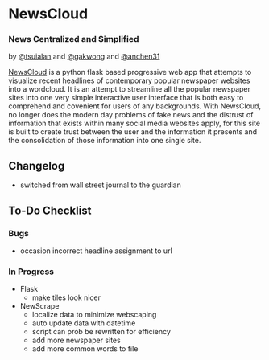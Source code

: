 # NewsCloud
### News Centralized and Simplified 
by [@tsuialan](https://github.com/tsuialan) and [@gakwong](https://github.com/gakwong) and [@anchen31](https://github.com/anchen31)

[NewsCloud](https://newswordcloud.wl.r.appspot.com/) is a python flask based progressive web app that attempts to visualize recent headlines of contemporary popular newspaper websites into a wordcloud. It is an attempt to streamline all the popular newspaper sites into one very simple interactive user interface that is both easy to comprehend and covenient for users of any backgrounds. With NewsCloud, no longer does the modern day problems of fake news and the distrust of information that exists within many social media websites apply, for this site is built to create trust between the user and the information it presents and the consolidation of those information into one single site. 

## Changelog
- switched from wall street journal to the guardian

## To-Do Checklist
### Bugs
- occasion incorrect headline assignment to url
### In Progress
- Flask
  - make tiles look nicer
- NewScrape
  - localize data to minimize webscaping
  - auto update data with datetime
  - script can prob be rewritten for efficiency
  - add more newspaper sites
  - add more common words to file